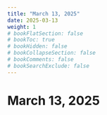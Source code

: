 ```yaml
---
title: "March 13, 2025"
date: 2025-03-13
weight: 1
# bookFlatSection: false
# bookToc: true
# bookHidden: false
# bookCollapseSection: false
# bookComments: false
# bookSearchExclude: false
---
```


# March 13, 2025